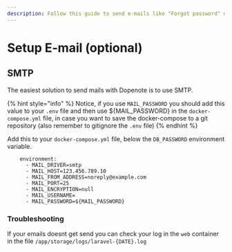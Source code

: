 ```yaml
---
description: Follow this guide to send e-mails like "Forgot password" mails.
---
```


# Setup E-mail \(optional\)

## SMTP

The easiest solution to send mails with Dopenote is to use SMTP. 

{% hint style="info" %}
Notice, if you use `MAIL_PASSWORD` you should add this value to your `.env` file and then use ${MAIL\_PASSWORD} in the `docker-compose.yml` file, in case you want to save the docker-compose to a git repository \(also remember to gitignore the `.env` file\)
{% endhint %}

Add this to your `docker-compose.yml` file, below the `DB_PASSWORD` environment variable.

```text
    environment:
      - MAIL_DRIVER=smtp
      - MAIL_HOST=123.456.789.10
      - MAIL_FROM_ADDRESS=noreply@example.com
      - MAIL_PORT=25
      - MAIL_ENCRYPTION=null
      - MAIL_USERNAME=
      - MAIL_PASSWORD=${MAIL_PASSWORD}
```

### Troubleshooting

If  your emails doesnt get send you can check your log in the `web` container in the file `/app/storage/logs/laravel-{DATE}.log`

